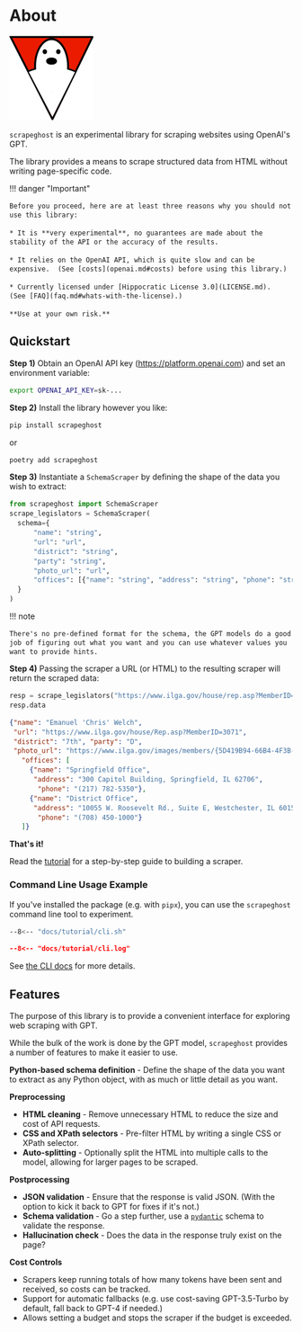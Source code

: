 # About

![scrapeghost logo](assets/scrapeghost.png)

`scrapeghost` is an experimental library for scraping websites using OpenAI's GPT.

The library provides a means to scrape structured data from HTML without writing page-specific code.

!!! danger "Important"

    Before you proceed, here are at least three reasons why you should not use this library:
    
    * It is **very experimental**, no guarantees are made about the stability of the API or the accuracy of the results.

    * It relies on the OpenAI API, which is quite slow and can be expensive.  (See [costs](openai.md#costs) before using this library.)

    * Currently licensed under [Hippocratic License 3.0](LICENSE.md).   (See [FAQ](faq.md#whats-with-the-license).)

    **Use at your own risk.**


## Quickstart

**Step 1)** Obtain an OpenAI API key (<https://platform.openai.com>) and set an environment variable:

```bash
export OPENAI_API_KEY=sk-...
```

**Step 2)** Install the library however you like:

```bash
pip install scrapeghost
```
or
```bash
poetry add scrapeghost
```

**Step 3)** Instantiate a `SchemaScraper` by defining the shape of the data you wish to extract:

```python
from scrapeghost import SchemaScraper
scrape_legislators = SchemaScraper(
  schema={
      "name": "string",
      "url": "url",
      "district": "string",
      "party": "string",
      "photo_url": "url",
      "offices": [{"name": "string", "address": "string", "phone": "string"}],
  }
)
```

!!! note

    There's no pre-defined format for the schema, the GPT models do a good job of figuring out what you want and you can use whatever values you want to provide hints.

**Step 4)** Passing the scraper a URL (or HTML) to the resulting scraper will return the scraped data:

```python
resp = scrape_legislators("https://www.ilga.gov/house/rep.asp?MemberID=3071")
resp.data
```
```json
{"name": "Emanuel 'Chris' Welch",
 "url": "https://www.ilga.gov/house/Rep.asp?MemberID=3071",
 "district": "7th", "party": "D", 
 "photo_url": "https://www.ilga.gov/images/members/{5D419B94-66B4-4F3B-86F1-BFF37B3FA55C}.jpg",
   "offices": [
     {"name": "Springfield Office",
      "address": "300 Capitol Building, Springfield, IL 62706",
       "phone": "(217) 782-5350"},
     {"name": "District Office",
      "address": "10055 W. Roosevelt Rd., Suite E, Westchester, IL 60154",
       "phone": "(708) 450-1000"}
   ]}
```

**That's it!**

Read the [tutorial](tutorial.md) for a step-by-step guide to building a scraper.

### Command Line Usage Example

If you've installed the package (e.g. with `pipx`), you can use the `scrapeghost` command line tool to experiment.

```bash
--8<-- "docs/tutorial/cli.sh"
```
```json
--8<-- "docs/tutorial/cli.log"
```

See [the CLI docs](cli.md) for more details.

## Features

The purpose of this library is to provide a convenient interface for exploring web scraping with GPT.

While the bulk of the work is done by the GPT model, `scrapeghost` provides a number of features to make it easier to use.

**Python-based schema definition** - Define the shape of the data you want to extract as any Python object, with as much or little detail as you want.

**Preprocessing**

* **HTML cleaning** - Remove unnecessary HTML to reduce the size and cost of API requests.
* **CSS and XPath selectors** - Pre-filter HTML by writing a single CSS or XPath selector.
* **Auto-splitting** - Optionally split the HTML into multiple calls to the model, allowing for larger pages to be scraped.

**Postprocessing**

* **JSON validation** - Ensure that the response is valid JSON.  (With the option to kick it back to GPT for fixes if it's not.)
* **Schema validation** - Go a step further, use a [`pydantic`](https://pydantic-docs.helpmanual.io/) schema to validate the response.
* **Hallucination check** - Does the data in the response truly exist on the page?

**Cost Controls**

* Scrapers keep running totals of how many tokens have been sent and received, so costs can be tracked.
* Support for automatic fallbacks (e.g. use cost-saving GPT-3.5-Turbo by default, fall back to GPT-4 if needed.)
* Allows setting a budget and stops the scraper if the budget is exceeded.